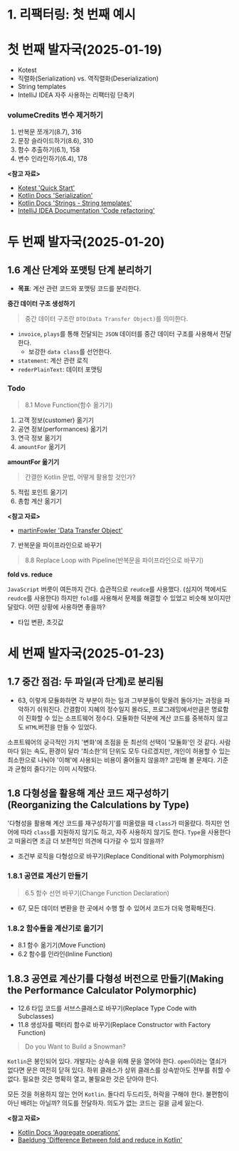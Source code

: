 # 1. 리팩터링: 첫 번째 예시

# 첫 번째 발자국(2025-01-19)

- Kotest
- 직렬화(Serialization) vs. 역직렬화(Deserialization)
- String templates
- IntelliJ IDEA 자주 사용하는 리팩터링 단축키

### volumeCredits 변수 제거하기

1. 반복문 쪼개기(8.7), 316
2. 문장 슬라이드하기(8.6), 310
3. 함수 추출하기(6.1), 158
4. 변수 인라인하기(6.4), 178

**<참고 자료>**

- [Kotest 'Quick Start'](https://kotest.io/docs/quickstart)
- [Kotlin Docs 'Serialization'](https://kotlinlang.org/docs/serialization.html)
- [Kotlin Docs 'Strings - String templates'](https://kotlinlang.org/docs/serialization.html)
- [IntelliJ IDEA Documentation 'Code refactoring'](https://www.jetbrains.com/help/idea/refactoring-source-code.html)

# 두 번째 발자국(2025-01-20)

## 1.6 계산 단계와 포맷팅 단계 분리하기

- **목표**: 계산 관련 코드와 포맷팅 코드를 분리한다.

**중간 데이터 구조 생성하기**

> 중간 데이터 구조란 `DTO(Data Transfer Object)`를 의미한다.

- `invoice`, `plays`를 통해 전달되는 `JSON` 데이터를 중간 데이터 구조를 사용해서 전달한다.
  - 보강한 `data class`를 선언한다.
- `statement`: 계산 관련 로직
- `rederPlainText`: 데이터 포맷팅

### Todo

> 8.1 Move Function(함수 옮기기)

1. 고객 정보(customer) 옮기기
2. 공연 정보(performances) 옮기기
3. 연극 정보 옮기기
4. `amountFor` 옮기기

**amountFor 옮기기**

> 간결한 Kotlin 문법, 어떻게 활용할 것인가?

5. 적립 포인트 옮기기
6. 총합 계산 옮기기

**<참고 자료>**

- [martinFowler 'Data Transfer Object'](https://martinfowler.com/eaaCatalog/dataTransferObject.html)

7. 반복문을 파이프라인으로 바꾸기

> 8.8 Replace Loop with Pipeline(반복문을 파이프라인으로 바꾸기)

**fold vs. reduce**

`JavaScript` 버릇이 여든까지 간다. 습관적으로 `reudce`를 사용했다. (심지어 책에서도 `reudce`를 사용한다) 하지만 `fold`를 사용해서 문제를 해결할 수 있었고
비슷해 보이지만 달랐다. 어떤 상황에 사용하면 좋을까?

- 타입 변환, 초깃값

# 세 번째 발자국(2025-01-23)

## 1.7 중간 점검: 두 파일(과 단계)로 분리됨

- 63, 이렇게 모듈화하면 각 부분이 하는 일과 그부분들이 맞물려 돌아가는 과정을 파악하기 쉬워진다. 간결함이 지혜의 정수일지 몰라도, 프로그래밍에서만큼은 명료함이 진화할 수 있는 소프트웨어 정수다. 
  모듈화한 덕분에 계산 코드를 중복하지 않고도 `HTML`버전을 만들 수 있었다.

소프트웨어의 궁극적인 가치 '변화'에 초점을 둔 최선의 선택이 '모듈화'인 것 같다. 사람마다 읽는 속도, 환경이 달라 '최소한'의 단위도 모두 다르겠지만, 개인이 허용할 수 있는 최소한으로 나눠야
'이해'에 사용되는 비용이 줄어들지 않을까? 고민해 볼 문제다. 기준과 균형의 줄다기는 이미 시작됐다.

## 1.8 다형성을 활용해 계산 코드 재구성하기(Reorganizing the Calculations by Type)

'다형성을 활용해 계산 코드를 재구성하기'를 떠올렸을 때 `class`가 떠올랐다. 하지만 언어에 따라 `class`를 지원하지 않기도 하고, 자주 사용하지 않기도 한다. `Type`을 사용한다고 떠올리면 조금 
더 보편적인 의견에 다가갈 수 있지 않을까?

- 조건부 로직을 다형성으로 바꾸기(Replace Conditional with Polymorphism)

### 1.8.1 공연료 계산기 만들기

> 6.5 함수 선언 바꾸기(Change Function Declaration)

- 67, 모든 데이터 변환을 한 곳에서 수행 할 수 있어서 코드가 더욱 명확해진다.

### 1.8.2 함수들을 계산기로 옮기기

- 8.1 함수 옮기기(Move Function)
- 6.2 함수를 인라인(Inline Function)

## 1.8.3 공연료 계산기를 다형성 버전으로 만들기(Making the Performance Calculator Polymorphic)

- 12.6 타입 코드를 서브스클래스로 바꾸기(Replace Type Code with Subclasses)
- 11.8 생성자를 팩터리 함수로 바꾸기(Replace Constructor with Factory Function)

> Do you Want to Build a Snowman?

`Kotlin`은 봉인되어 있다. 개발자는 상속을 위해 문을 열어야 한다. `open`이라는 열쇠가 없다면 문은 여전히 닫혀 있다.
하위 클래스가 상위 클래스를 상속받아도 전부를 취할 수 없다. 필요한 것은 명확히 열고, 불필요한 것은 닫아야 한다.

모든 것을 허용하지 않는 언어 `Kotlin`. 돌다리 두드리듯, 허락을 구해야 한다. 불편함이 아닌 배려는 아닐까?
의도를 전달하자. 의도가 없는 코드는 길을 금세 잃는다.

**<참고 자료>**

- [Kotlin Docs 'Aggregate operations'](https://kotlinlang.org/docs/collection-aggregate.html)
- [Baeldung 'Difference Between fold and reduce in Kotlin'](https://www.baeldung.com/kotlin/fold-vs-reduce)

